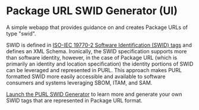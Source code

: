 # Package URL SWID Generator (UI)

A simple webapp that provides guidance on and creates Package URLs of type "swid".

SWID is defined in [ISO-IEC 19770-2 Software Identification (SWID) tags](https://www.iso.org/standard/65666.html) and 
defines an XML Schema. Ironically, the SWID specification supports more than software identity, however, in the case of 
Package URL (which is primarily an identity and location specification) the identity portions of SWID can be leveraged 
and represented in PURL. This approach makes PURL formatted SWID more easily accessible and available to software
consumers and systems leveraging SBOM, ITAM, and SAM.

[Launch the PURL SWID Generator](https://package-url.github.io/purl-swid-generator-ui/) to learn more and generate your 
own SWID tags that are represented in Package URL format.
